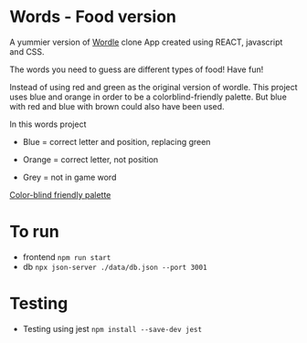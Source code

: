 # Words - Food version

A yummier version of [Wordle](https://www.nytimes.com/games/wordle/index.html) clone App created using REACT, javascript and CSS.

The words you need to guess are different types of food! Have fun!

Instead of using red and green as the original version of wordle. This project uses blue and orange in order to be a colorblind-friendly palette. But blue with red and blue with brown could also have been used. 

In this words project
* Blue = correct letter and position, replacing green

* Orange = correct letter, not position

* Grey = not in game word

[Color-blind friendly palette](https://www.tableau.com/about/blog/examining-data-viz-rules-dont-use-red-green-together#:~:text=For%20example%2C%20blue/orange%20is%20a%20common%20colorblind%2Dfriendly%20palette.%20Blue/red%20or%20blue/brown%20would%20also%20work.%20For%20the%20most%20common%20conditions%20of%20CVD%2C%20all%20of%20these%20work%20well%2C%20since%20blue%20would%20generally%20look%20blue%20to%20someone%20with%20CVD)

# To run 
* frontend
`npm run start`
* db
`npx json-server ./data/db.json --port 3001`

# Testing

* Testing using jest
`npm install --save-dev jest`



